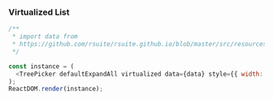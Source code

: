 ### Virtualized List

<!--start-code-->

```js
/**
 * import data from
 * https://github.com/rsuite/rsuite.github.io/blob/master/src/resources/data/en/city-simplified.js
 */

const instance = (
  <TreePicker defaultExpandAll virtualized data={data} style={{ width: 246 }} />
);
ReactDOM.render(instance);
```

<!--end-code-->
